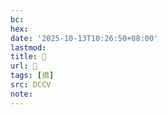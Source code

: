 ```yaml
---
bc:
hex:
date: '2025-10-13T10:26:50+08:00'
lastmod:
title: 􄐮
url: 􄐮
tags: [搑]
src: DCCV
note:
---
```

